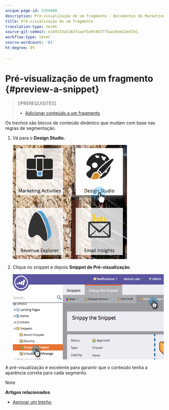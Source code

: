 ```yaml
---
unique-page-id: 2359498
description: Pré-visualização de um fragmento - Documentos do Marketing - Documentação do produto
title: Pré-visualização de um fragmento
translation-type: tm+mt
source-git-commit: e149133a5383faaef5e9c9b7775ae36e633ed7b1
workflow-type: tm+mt
source-wordcount: '61'
ht-degree: 0%

---
```



# Pré-visualização de um fragmento {#preview-a-snippet}

>[!PREREQUISITES]
>
>* [Adicionar conteúdo a um fragmento](add-content-to-a-snippet.md)

>



Os trechos são blocos de conteúdo dinâmico que mudam com base nas regras de segmentação.

1. Vá para o **Design Studio.**

   ![](assets/designstudio-3.png)

1. Clique no snippet e depois **Snippet de Pré-visualização**.

   ![](assets/image2014-9-16-9-3a48-3a32.png)

A pré-visualização é excelente para garantir que o conteúdo tenha a aparência correta para cada segmento.

>[!NOTE]
>
>**Artigos relacionados**
>
>* [Aprovar um trecho](approve-a-snippet.md)

>




